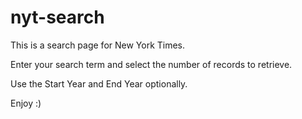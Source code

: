 # nyt-search

This is a search page for New York Times.

Enter your search term and select the number of records to retrieve.

Use the Start Year and End Year optionally.

Enjoy :)
